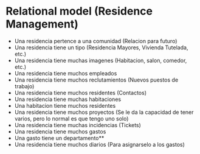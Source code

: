 # Relational model (Residence Management)

* Una residencia pertence a una comunidad (Relacion para futuro)
* Una residencia tiene un tipo (Residencia Mayores, Vivienda Tutelada, etc.)
* Una residencia tiene muchas imagenes (Habitacion, salon, comedor, etc.)
* Una residencia tiene muchos empleados
* Una residencia tiene muchos reclutamientos (Nuevos puestos de trabajo)
* Una residencia tiene muchos residentes (Contactos)
* Una residencia tiene muchas habitaciones
* Una habitacion tiene muchos residentes
* Una residencia tiene muchos proyectos (Se le da la capacidad de tener varios, pero lo normal es que tengo uno solo)
* Una residencia tiene muchas incidencias (Tickets)
* Una residencia tiene muchos gastos
* Una gasto tiene un departamento**
* Una residencia tiene muchos diarios (Para asignarselo a los gastos)

